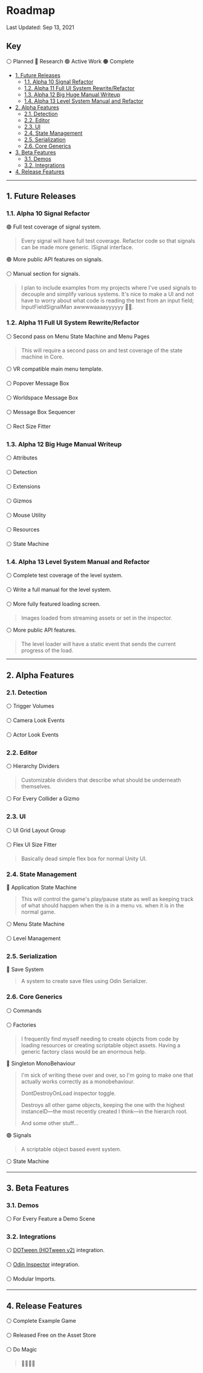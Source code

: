 # Roadmap <!-- omit in toc -->

Last Updated:  Sep 13, 2021

## Key <!-- omit in toc -->

⚪ Planned
🔵 Research
🟢 Active Work
🟠 Complete

- [1. Future Releases](#1-future-releases)
  - [1.1. Alpha 10 Signal Refactor](#11-alpha-10-signal-refactor)
  - [1.2. Alpha 11 Full UI System Rewrite/Refactor](#12-alpha-11-full-ui-system-rewriterefactor)
  - [1.3. Alpha 12 Big Huge Manual Writeup](#13-alpha-12-big-huge-manual-writeup)
  - [1.4. Alpha 13 Level System Manual and Refactor](#14-alpha-13-level-system-manual-and-refactor)
- [2. Alpha Features](#2-alpha-features)
  - [2.1. Detection](#21-detection)
  - [2.2. Editor](#22-editor)
  - [2.3. UI](#23-ui)
  - [2.4. State Management](#24-state-management)
  - [2.5. Serialization](#25-serialization)
  - [2.6. Core Generics](#26-core-generics)
- [3. Beta Features](#3-beta-features)
  - [3.1. Demos](#31-demos)
  - [3.2. Integrations](#32-integrations)
- [4. Release Features](#4-release-features)

---

## 1. Future Releases

### 1.1. Alpha 10 Signal Refactor

🟢 Full test coverage of signal system.
> Every signal will have full test coverage.
> Refactor code so that signals can be made more generic.
> ISignal interface.

🟢 More public API features on signals.

⚪ Manual section for signals.
> I plan to include examples from my projects where I've used signals to decouple and simplify various systems.  It's nice to make a UI and not have to worry about what code is reading the text from an input field; InputFieldSignalMan awwwwaaaayyyyyy 🐱‍🏍.

### 1.2. Alpha 11 Full UI System Rewrite/Refactor

⚪ Second pass on Menu State Machine and Menu Pages
> This will require a second pass on and test coverage of the state machine in Core.

⚪ VR compatible main menu template.

⚪ Popover Message Box

⚪ Worldspace Message Box

⚪ Message Box Sequencer

⚪ Rect Size Fitter

### 1.3. Alpha 12 Big Huge Manual Writeup

⚪ Attributes

⚪ Detection

⚪ Extensions

⚪ Gizmos

⚪ Mouse Utility

⚪ Resources

⚪ State Machine

### 1.4. Alpha 13 Level System Manual and Refactor

⚪ Complete test coverage of the level system.

⚪ Write a full manual for the level system.

⚪ More fully featured loading screen.
> Images loaded from streaming assets or set in the inspector.

⚪ More public API features.
> The level loader will have a static event that sends the current progress of the load.

---

## 2. Alpha Features

### 2.1. Detection

⚪ Trigger Volumes

⚪ Camera Look Events

⚪ Actor Look Events

### 2.2. Editor

⚪ Hierarchy Dividers
> Customizable dividers that describe what should be underneath themselves.

⚪ For Every Collider a Gizmo

### 2.3. UI

⚪ UI Grid Layout Group

⚪ Flex UI Size Fitter
> Basically dead simple flex box for normal Unity UI.

### 2.4. State Management

🔵 Application State Machine
> This will control the game's play/pause state as well as keeping track of what should happen when the is in a menu vs. when it is in the normal game.

⚪ Menu State Machine

⚪ Level Management

### 2.5. Serialization

🔵 Save System
> A system to create save files using Odin Serializer.

### 2.6. Core Generics

⚪ Commands

⚪ Factories
> I frequently find myself needing to create objects from code by loading resources or creating scriptable object assets.  Having a generic factory class would be an enormous help.

🔵 Singleton MonoBehaviour
> I'm sick of writing these over and over, so I'm going to make one that actually works correctly as a monobehaviour.
>
> DontDestroyOnLoad inspector toggle.
>
> Destroys all other game objects, keeping the one with the highest instanceID—the most recently created I think—in the hierarch root.
>
> And some other stuff...

🟢 Signals
> A scriptable object based event system.

⚪ State Machine

---

## 3. Beta Features

### 3.1. Demos

⚪ For Every Feature a Demo Scene

### 3.2. Integrations

⚪ [DOTween (HOTween v2)](https://assetstore.unity.com/packages/tools/animation/dotween-hotween-v2-27676) integration.

⚪ [Odin Inspector](https://odininspector.com/) integration.

⚪ Modular Imports.

---

## 4. Release Features

⚪ Complete Example Game

⚪ Released Free on the Asset Store

⚪ Do Magic
> 🧙‍♀️🧙‍♂️
